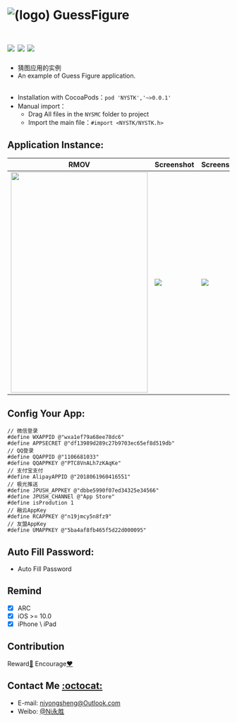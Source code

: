![(logo)](https://github.com/niyongsheng/GuessFigure/blob/master/logo.png?raw=true)
GuessFigure
===
[![](https://img.shields.io/badge/platform-iOS-orange.svg)](https://developer.apple.com/ios/)
[![](http://img.shields.io/travis/CocoaPods/CocoaPods/master.svg?style=flat)](https://travis-ci.org/CocoaPods/NYSMC)
[![](https://img.shields.io/badge/license-MIT-blue.svg)](https://github.com/niyongsheng/GuessFigure/blob/master/LICENSE)
===
* 猜图应用的实例
* An example of Guess Figure application.

## <a id="How_About_It:"></a>
* Installation with CocoaPods：`pod 'NYSTK','~>0.0.1'`
* Manual import：
    * Drag All files in the `NYSMC` folder to project
    * Import the main file：`#import <NYSTK/NYSTK.h>`

## <a id="Application_Instance:"></a>Application Instance:
RMOV | Screenshot | Screenshot | Screenshot | Screenshot
------------ | ------------- | ------------- | ------------- | -------------
<img src="https://github.com/niyongsheng/GuessFigure/blob/master/ScreenRecording.mov?raw=true" width="310" height="500"> | <img src="https://github.com/niyongsheng/GuessFigure/blob/master/Screenshot/Simulator%20Screen%20Shot%20-%20iPhone%208%20Plus%20-%202018-11-16%20at%2013.05.42.png?raw=true"> | <img src="https://github.com/niyongsheng/GuessFigure/blob/master/Screenshot/Simulator%20Screen%20Shot%20-%20iPhone%208%20Plus%20-%202018-11-16%20at%2013.05.55.png?raw=true"> | <img src="https://github.com/niyongsheng/GuessFigure/blob/master/Screenshot/Simulator%20Screen%20Shot%20-%20iPhone%208%20Plus%20-%202018-11-16%20at%2013.06.57.png?raw=true"> | <img src="https://github.com/niyongsheng/GuessFigure/blob/master/Screenshot/Simulator%20Screen%20Shot%20-%20iPhone%208%20Plus%20-%202018-11-16%20at%2013.07.13.png?raw=true">

## <a id="Config_Your_App:"></a>Config Your App:
```shell
// 微信登录
#define WXAPPID @"wxa1ef79a68ee78dc6"
#define APPSECRET @"df13989d289c27b9703ec65ef8d519db"
// QQ登录
#define QQAPPID @"1106681033"
#define QQAPPKEY @"PTC8VnALh7zKAqKe"
// 支付宝支付
#define AlipayAPPID @"2018061960416551"
// 极光推送
#define JPUSH_APPKEY @"dbbe5990f07ed34325e34566"
#define JPUSH_CHANNEl @"App Store"
#define isProdution 1
// 融云AppKey
#define RCAPPKEY @"n19jmcy5n8fz9"
// 友盟AppKey
#define UMAPPKEY @"5ba4af8fb465f5d22d000095"
```

## <a id="Auto_Fill_Password:"></a>Auto Fill Password:
* Auto Fill Password

<!--
* Step 1.Add Shell
```shell

```
* Step 2.AppDelegate.m
```objc

```
-->
## Remind
- [x] ARC
- [x] iOS >= 10.0
- [x] iPhone \ iPad

## Contribution
Reward[:lollipop:](+8618853936112)  Encourage[:heart:](https://github.com/niyongsheng/AppDemo/stargazers)

## Contact Me [:octocat:](https://niyongsheng.github.io)
* E-mail: niyongsheng@Outlook.com
* Weibo: [@Ni永胜](https://weibo.com/u/2198015423)
